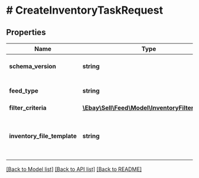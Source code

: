 # # CreateInventoryTaskRequest

## Properties

Name | Type | Description | Notes
------------ | ------------- | ------------- | -------------
**schema_version** | **string** | The schemaVersion/version number of the file format (use the schema version of the API to which you are programming): LMS Version Details / Schema Version File Exchange Schema Version | [optional]
**feed_type** | **string** | The feed type associated with the inventory task you are about to create. Use a feedType that is available for your API. Presently, only one feed type is available: LMS_ACTIVE_INVENTORY_REPORT | [optional]
**filter_criteria** | [**\Ebay\Sell\Feed\Model\InventoryFilterCriteria**](InventoryFilterCriteria.md) |  | [optional]
**inventory_file_template** | **string** | The inventory file template used to return specific types of inventory tasks. Presently not applicable for LMS_ACTIVE_INVENTORY_REPORT. For implementation help, refer to &lt;a href&#x3D;&#39;https://developer.ebay.com/api-docs/sell/feed/types/api:InventoryFileTemplateEnum&#39;&gt;eBay API documentation&lt;/a&gt; | [optional]

[[Back to Model list]](../../README.md#models) [[Back to API list]](../../README.md#endpoints) [[Back to README]](../../README.md)
